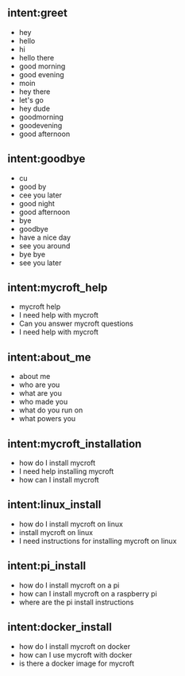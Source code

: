## intent:greet
- hey
- hello
- hi
- hello there
- good morning
- good evening
- moin
- hey there
- let's go
- hey dude
- goodmorning
- goodevening
- good afternoon

## intent:goodbye
- cu
- good by
- cee you later
- good night
- good afternoon
- bye
- goodbye
- have a nice day
- see you around
- bye bye
- see you later

## intent:mycroft_help
- mycroft help
- I need help with mycroft
- Can you answer mycroft questions
- I need help with mycroft

## intent:about_me
- about me
- who are you
- what are you
- who made you
- what do you run on
- what powers you

## intent:mycroft_installation
- how do I install mycroft
- I need help installing mycroft
- how can I install mycroft


## intent:linux_install
- how do I install mycroft on linux
- install mycroft on linux
- I need instructions for installing mycroft on linux


## intent:pi_install
- how do I install mycroft on a pi
- how can I install mycroft on a raspberry pi
- where are the pi install instructions

## intent:docker_install
- how do I install mycroft on docker
- how can I use mycroft with docker
- is there a docker image for mycroft
